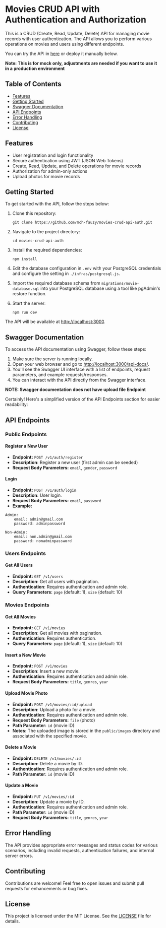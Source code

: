 # Movies CRUD API with Authentication and Authorization

This is a CRUD (Create, Read, Update, Delete) API for managing movie records with user authentication. The API allows you to perform various operations on movies and users using different endpoints.

You can try the API in [here](https://movies-crud-api-auth.vercel.app) or deploy it manually below.

**Note: This is for mock only, adjustments are needed if you want to use it in a production environment**

## Table of Contents

- [Features](#features)
- [Getting Started](#getting-started)
- [Swagger Documentation](#swagger-documentation)
- [API Endpoints](#api-endpoints)
- [Error Handling](#error-handling)
- [Contributing](#contributing)
- [License](#license)

## Features

- User registration and login functionality
- Secure authentication using JWT (JSON Web Tokens)
- Create, Read, Update, and Delete operations for movie records
- Authorization for admin-only actions
- Upload photos for movie records

## Getting Started

To get started with the API, follow the steps below:

1. Clone this repository: 
    ```
    git clone https://github.com/mch-fauzy/movies-crud-api-auth.git
    ```

2. Navigate to the project directory: 
    ```
    cd movies-crud-api-auth
    ```
3. Install the required dependencies:
   ```
   npm install
   ```

4. Edit the database configuration in `.env` with your PostgreSQL credentials and configure the setting in `./infras/postgresql.js`.
5. Import the required database schema from `migrations/movie-database.sql` into your PostgreSQL database using a tool like pgAdmin's restore function.
6. Start the server: 
    ```
    npm run dev
    ```

The API will be available at [http://localhost:3000](http://localhost:3000).

## Swagger Documentation

To access the API documentation using Swagger, follow these steps:

1. Make sure the server is running locally.
2. Open your web browser and go to [http://localhost:3000/api-docs/](http://localhost:3000/api-docs/).
3. You'll see the Swagger UI interface with a list of endpoints, request parameters, and example requests/responses.
4. You can interact with the API directly from the Swagger interface.

**NOTE: Swagger documentation does not have upload file Endpoint**

Certainly! Here's a simplified version of the API Endpoints section for easier readability:

## API Endpoints

### Public Endpoints

#### Register a New User
- **Endpoint:** `POST /v1/auth/register`
- **Description:** Register a new user (first admin can be seeded)
- **Request Body Parameters:** `email`, `gender`, `password`

#### Login
- **Endpoint:** `POST /v1/auth/login`
- **Description:** User login.
- **Request Body Parameters:** `email`, `password`
- **Example:**
```
Admin:
    email: admin@gmail.com
    password: adminpassword
```

```
Non-Admin:
    email: non.admin@gmail.com
    password: nonadminpassword
```


### Users Endpoints

#### Get All Users
- **Endpoint:** `GET /v1/users`
- **Description:** Get all users with pagination.
- **Authentication:** Requires authentication and admin role.
- **Query Parameters:** `page` (default: 1), `size` (default: 10)

### Movies Endpoints

#### Get All Movies
- **Endpoint:** `GET /v1/movies`
- **Description:** Get all movies with pagination.
- **Authentication:** Requires authentication.
- **Query Parameters:** `page` (default: 1), `size` (default: 10)

#### Insert a New Movie
- **Endpoint:** `POST /v1/movies`
- **Description:** Insert a new movie.
- **Authentication:** Requires authentication and admin role.
- **Request Body Parameters:** `title`, `genres`, `year`

#### Upload Movie Photo
- **Endpoint:** `POST /v1/movies/:id/upload`
- **Description:** Upload a photo for a movie.
- **Authentication:** Requires authentication and admin role.
- **Request Body Parameters:** `file` (photo)
- **Path Parameter:** `id` (movie ID)
- **Notes:** The uploaded image is stored in the `public/images` directory and associated with the specified movie.

#### Delete a Movie
- **Endpoint:** `DELETE /v1/movies/:id`
- **Description:** Delete a movie by ID.
- **Authentication:** Requires authentication and admin role.
- **Path Parameter:** `id` (movie ID)

#### Update a Movie
- **Endpoint:** `PUT /v1/movies/:id`
- **Description:** Update a movie by ID.
- **Authentication:** Requires authentication and admin role.
- **Path Parameter:** `id` (movie ID)
- **Request Body Parameters:** `title`, `genres`, `year`

## Error Handling

The API provides appropriate error messages and status codes for various scenarios, including invalid requests, authentication failures, and internal server errors.

## Contributing

Contributions are welcome! Feel free to open issues and submit pull requests for enhancements or bug fixes.

## License

This project is licensed under the MIT License. See the [LICENSE](LICENSE) file for details.